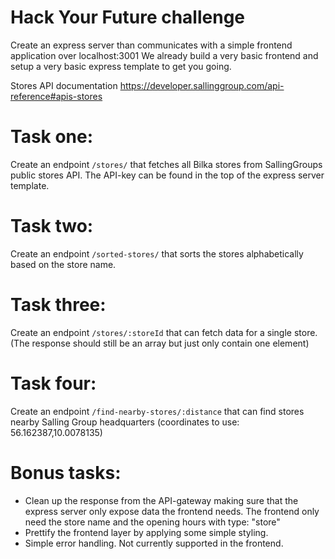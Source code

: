 # Hack Your Future challenge

Create an express server than communicates with a simple frontend application over localhost:3001
We already build a very basic frontend and setup a very basic express template to get you going. 

Stores API documentation https://developer.sallinggroup.com/api-reference#apis-stores

# Task one:

Create an endpoint `/stores/` that fetches all Bilka stores from SallingGroups public stores API. The API-key can be found in the top of the express server template. 

# Task two:

Create an endpoint `/sorted-stores/` that sorts the stores alphabetically based on the store name.

# Task three:

Create an endpoint `/stores/:storeId` that can fetch data for a single store. (The response should still be an array but just only contain one element)

# Task four:

Create an endpoint `/find-nearby-stores/:distance` that can find stores nearby Salling Group headquarters (coordinates to use: 56.162387,10.0078135) 

# Bonus tasks:

- Clean up the response from the API-gateway making sure that the express server only expose data the frontend needs. The frontend only need the store name and the opening hours with type: "store"
- Prettify the frontend layer by applying some simple styling.
- Simple error handling. Not currently supported in the frontend.

